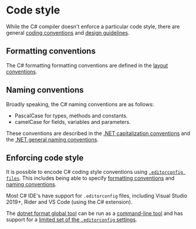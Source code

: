 # Code style

While the C# compiler doesn't enforce a particular code style, there are general [coding conventions][docs.microsoft.com_coding-conventions] and [design guidelines][docs.microsoft.com_design-guidelines].

## Formatting conventions

The C# formatting formatting conventions are defined in the [layout conventions][docs.microsoft.com_layout-conventions].

## Naming conventions

Broadly speaking, the C# naming conventions are as follows:

- PascalCase for types, methods and constants.
- camelCase for fields, variables and parameters.

These conventions are described in the [.NET capitalization conventions][docs.microsoft.com_capitalization-conventions] and the [.NET general naming conventions][docs.microsoft.com_general-naming-conventions].

## Enforcing code style

It is possible to encode C# coding style conventions using [`.editorconfig files`][docs.microsoft.com_editorconfig]. This includes being able to specify [formatting conventions][docs.microsoft.com_editorconfig-formatting-conventions] and [naming conventions][docs.microsoft.com_editorconfig-naming-conventions].

Most C# IDE's have support for `.editorconfig` files, including Visual Studio 2019+, Rider and VS Code (using the C# extension).

The [dotnet format global tool][github.com_dotnet-format-editorconfig-options] can be run as a [command-line tool][github.com_dotnet-format-how-to] and has support for a [limited set of the `.editorconfig` settings][github.com_dotnet-format-editorconfig-options].

[docs.microsoft.com_design-guidelines]: https://docs.microsoft.com/en-us/dotnet/standard/design-guidelines/
[docs.microsoft.com_coding-conventions]: https://docs.microsoft.com/en-us/dotnet/csharp/programming-guide/inside-a-program/coding-conventions
[docs.microsoft.com_capitalization-conventions]: https://docs.microsoft.com/en-us/dotnet/standard/design-guidelines/capitalization-conventions
[docs.microsoft.com_general-naming-conventions]: https://docs.microsoft.com/en-us/dotnet/standard/design-guidelines/general-naming-conventions
[docs.microsoft.com_layout-conventions]: https://docs.microsoft.com/en-us/dotnet/csharp/programming-guide/inside-a-program/coding-conventions#layout-conventions
[docs.microsoft.com_editorconfig]: https://docs.microsoft.com/en-us/visualstudio/ide/create-portable-custom-editor-options?view=vs-2019
[docs.microsoft.com_editorconfig-formatting-conventions]: https://docs.microsoft.com/en-us/visualstudio/ide/editorconfig-formatting-conventions?view=vs-2019
[docs.microsoft.com_editorconfig-naming-conventions]: https://docs.microsoft.com/en-us/visualstudio/ide/editorconfig-naming-conventions?view=vs-2019
[github.com_dotnet-format]: https://github.com/dotnet/format/blob/master/README.md
[github.com_dotnet-format-editorconfig-options]: https://github.com/dotnet/format/wiki/Supported-.editorconfig-options
[github.com_dotnet-format-how-to]: https://github.com/dotnet/format/blob/master/README.md#how-to-install
